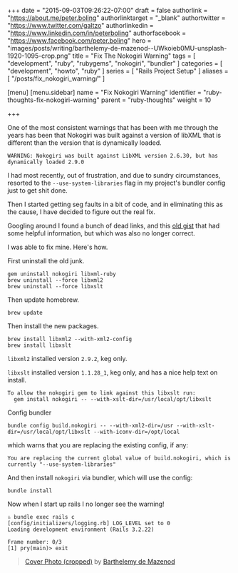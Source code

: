 +++
date = "2015-09-03T09:26:22-07:00"
draft = false
authorlink = "https://about.me/peter.boling"
authorlinktarget = "_blank"
authortwitter = "https://www.twitter.com/galtzo"
authorlinkedin = "https://www.linkedin.com/in/peterboling"
authorfacebook = "https://www.facebook.com/peter.boling"
hero = "images/posts/writing/barthelemy-de-mazenod--UWkoieb0MU-unsplash-1920-1095-crop.png"
title = "Fix The Nokogiri Warning"
tags = [ "development", "ruby", "rubygems", "nokogiri", "bundler" ]
categories = [ "development", "howto", "ruby" ]
series = [ "Rails Project Setup" ]
aliases = [
"/posts/fix_nokogiri_warning/"
]

[menu]
[menu.sidebar]
name = "Fix Nokogiri Warning"
identifier = "ruby-thoughts-fix-nokogiri-warning"
parent = "ruby-thoughts"
weight = 10

+++

One of the most consistent warnings that has been with me through the years has been that Nokogiri was built against a version of libXML that is different than the version that is dynamically loaded.

```
WARNING: Nokogiri was built against LibXML version 2.6.30, but has dynamically loaded 2.9.0
```

I had most recently, out of frustration, and due to sundry circumstances, resorted to the `--use-system-libraries` flag in my project's bundler config just to get shit done.

Then I started getting seg faults in a bit of code, and in eliminating this as the cause, I have decided to figure out the real fix.

Googling around I found a bunch of dead links, and this [old gist](https://gist.github.com/devpuppy/1349681) that had some helpful information, but which was also no longer correct.

I was able to fix mine.  Here's how.

First uninstall the old junk.

    gem uninstall nokogiri libxml-ruby
    brew uninstall --force libxml2
    brew uninstall --force libxslt

Then update homebrew.

    brew update

Then install the new packages.

    brew install libxml2 --with-xml2-config
    brew install libxslt

`libxml2` installed version `2.9.2`, keg only.

`libxslt` installed version `1.1.28_1`, keg only, and has a nice help text on install.

```
To allow the nokogiri gem to link against this libxslt run:
  gem install nokogiri -- --with-xslt-dir=/usr/local/opt/libxslt
```

Config bundler

```
bundle config build.nokogiri -- --with-xml2-dir=/usr --with-xslt-dir=/usr/local/opt/libxslt --with-iconv-dir=/opt/local
```

which warns that you are replacing the existing config, if any:

```
You are replacing the current global value of build.nokogiri, which is currently "--use-system-libraries"
```

And then install `nokogiri` via bundler, which will use the config:

```
bundle install
```

Now when I start up rails I no longer see the warning!

```
∴ bundle exec rails c
[config/initializers/logging.rb] LOG_LEVEL set to 0
Loading development environment (Rails 3.2.22)

Frame number: 0/3
[1] pry(main)> exit
```

> [Cover Photo (cropped)](https://unsplash.com/photos/-UWkoieb0MU) by [Barthelemy de Mazenod](https://unsplash.com/@thebarlemy)

